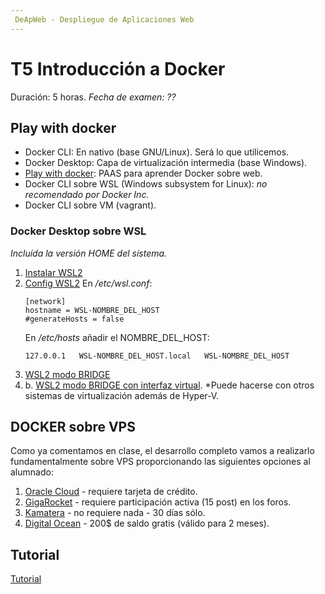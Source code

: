 ```yaml
---
 DeApWeb - Despliegue de Aplicaciones Web
---
```


# T5 Introducción a Docker

Duración: 5 horas.
*Fecha de examen: ??*

## Play with docker
+ Docker CLI: En nativo (base GNU/Linux). Será lo que utilicemos.
+ Docker Desktop: Capa de virtualización intermedia (base Windows).
+ [Play with docker](https://labs.play-with-docker.com/): PAAS para aprender Docker sobre web.
+ Docker CLI sobre WSL (Windows subsystem for Linux): *no recomendado por Docker Inc.*
+ Docker CLI sobre VM (vagrant).

### Docker Desktop sobre WSL
*Incluída la versión HOME del sistema.*

1. [Instalar WSL2](https://www.docker.com/blog/docker-desktop-for-windows-home-is-here/)
2. [Config WSL2](https://learn.microsoft.com/en-us/windows/wsl/wsl-config)
   En */etc/wsl.conf*:
   ```
   [network]
   hostname = WSL-NOMBRE_DEL_HOST
   #generateHosts = false
   ```
   En */etc/hosts* añadir el NOMBRE_DEL_HOST:
   ```
   127.0.0.1   WSL-NOMBRE_DEL_HOST.local   WSL-NOMBRE_DEL_HOST
   ```
3. [WSL2 modo BRIDGE](https://develmonk.com/2021/06/05/easiest-wsl2-bridge-network-without-hyper-v-virtual-network-manager/)
3. b. [WSL2 modo BRIDGE con interfaz virtual](https://randombytes.substack.com/p/bridged-networking-under-wsl). *Puede hacerse con otros sistemas de virtualización además de Hyper-V.

## DOCKER sobre VPS
Como ya comentamos en clase, el desarrollo completo vamos a realizarlo fundamentalmente sobre VPS proporcionando las siguientes opciones al alumnado:
1. [Oracle Cloud](https://signup.cloud.oracle.com/?sourceType=_ref_coc-asset-opcSignIn&language=en_ES?redirect_uri=https://cloud.oracle.com/) - requiere tarjeta de crédito.
2. [GigaRocket](https://www.gigarocket.net/free-vps.php) - requiere participación activa (15 post) en los foros.
3. [Kamatera](https://www.kamatera.com/express/compute/?HT=1&tcampaign=35426_385080_ha4134547238662234&bta=35426&nci=5566&afp=ha4134547238662234) - no requiere nada - 30 días sólo.
4. [Digital Ocean](https://cloud.digitalocean.com/registrations/new) - 200$ de saldo gratis (válido para 2 meses).

## Tutorial
[Tutorial](https://moodle.educarex.es/iescastelarfp/pluginfile.php/46278/mod_resource/content/1/contenedores.pdf)
